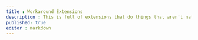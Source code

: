 ```yaml
---
title : Workaround Extensions
description : This is full of extensions that do things that aren't native to Streamer.bot
published: true
editor : markdown
---
```

